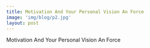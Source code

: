 ```yaml
---
title: Motivation And Your Personal Vision An Force
image: 'img/blog/p2.jpg'
layout: post
---
```


Motivation And Your Personal Vision An Force